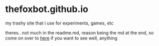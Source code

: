 # thefoxbot.github.io
my trashy site that i use for experiments, games, etc


theres.. not much in the readme.md, reason being the md at the end, so come on over to [here](https://thefoxbot.github.io/homepage.html) if you want to see well, anything
